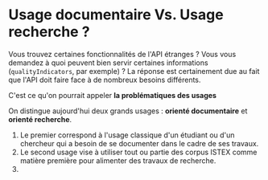 # Usage documentaire Vs. Usage recherche ?

Vous trouvez certaines fonctionnalités de l'API étranges ? Vous vous demandez à quoi peuvent bien servir certaines informations \(`qualityIndicators`, par exemple\) ? La réponse est certainement due au fait que l'API doit faire face à de nombreux besoins différents.

C'est ce qu'on pourrait appeler **la problématiques des usages**

On distingue aujourd'hui deux grands usages : **orienté documentaire** et **orienté recherche**.

1. Le premier correspond à l'usage classique d'un étudiant ou d'un chercheur qui a besoin de se documenter dans le cadre de ses travaux.
2. Le second usage vise à utiliser tout ou partie des corpus ISTEX comme matière première pour alimenter des travaux de recherche.
3. 
